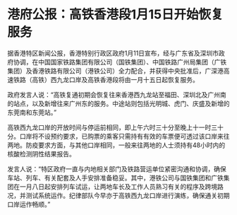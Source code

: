 # 港府公报：高铁香港段1月15日开始恢复服务

据香港特区新闻公报，香港特别行政区政府1月11日宣布，经与广东省及深圳市政府协调，在中国国家铁路集团有限公司（国铁集团）、中国铁路广州局集团（广铁集团）及香港铁路有限公司（港铁公司）全力配合，并获得中央批准后，广深港高速铁路（高铁）西九龙口岸及高铁香港段将由一月十五日起恢复服务。

政府发言人说：“高铁复通初期会恢复往来​香港西九龙站至福田、深圳北及广州南的站点，以及新增往来广州东的服务。中途站则包括光明城、虎门、庆盛及新增的东莞南和东莞站。”

高铁西九龙口岸的开放时间与停运前相同，即上午六时三十分至晚上十一时三十分。口岸将不设预约要求，已购票的乘客只需持有有效的车票便可透过该口岸来往两地。防疫要求方面，与其他口岸相同，一般来往两地的人士须持有48小时内的核酸检测阴性结果报告。

发言人说：“特区政府一直与内地相关部门及铁路营运单位紧密沟通和协调，确保车站、列车、有关配套及人手安排准备稳妥。其中，港铁公司与国铁集团和广铁集团在一月八日起安排列车试运，让两地车长及工作人员熟习有关的程序及跨境路况，并测试系统运作。纪律部队今早亦于高铁西九龙口岸进行演练，确保通关初期口岸运作畅顺。”

